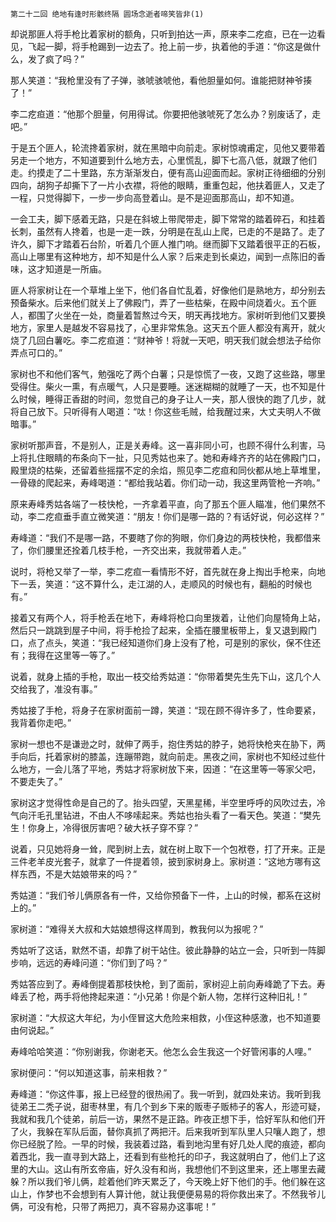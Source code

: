     第二十二回 绝地有逢时形骸终隔 圆场念逝者啼笑皆非(1) 

   却说那匪人将手枪比着家树的额角，只听到拍达一声，原来李二疙疸，已在一边看见，飞起一脚，将手枪踢到一边去了。抢上前一步，执着他的手道：“你这是做什么，发了疯了吗？”

   那人笑道：“我枪里没有了子弹，骇唬骇唬他，看他胆量如何。谁能把财神爷揍了！”

   李二疙疸道：“他那个胆量，何用得试。你要把他骇唬死了怎么办？别废话了，走吧。”

   于是五个匪人，轮流搀着家树，就在黑暗中向前走。家树惊魂甫定，见他又要带着另走一个地方，不知道要到什么地方去，心里慌乱，脚下七高八低，就跟了他们走。约摸走了二十里路，东方渐渐发白，便有高山迎面而起。家树正待细细的分别四向，胡狗子却撕下了一片小衣襟，将他的眼睛，重重包起，他扶着匪人，又走了一程，只觉得脚下，一步一步向高登着山。是不是迎面那高山，却不知道。

   一会工夫，脚下感着无路，只是在斜坡上带爬带走，脚下常常的踏着碎石，和挂着长刺，虽然有人搀着，也是一走一跌，分明是在乱山上爬，已走的不是路了。走了许久，脚下才踏着石台阶，听着几个匪人推门响。继而脚下又踏着很平正的石板，高山上哪里有这种地方，却不知是什么人家？后来走到长桌边，闻到一点陈旧的香味，这才知道是一所庙。

   匪人将家树让在一个草堆上坐下，他们各自忙乱着，好像他们是熟地方，却分别去预备柴水。后来他们就关上了佛殿门，弄了一些枯柴，在殿中间烧着火。五个匪人，都围了火坐在一处，商量着暂熬过今天，明天再找地方。家树听到他们又要换地方，家里人是越发不容易找了，心里非常焦急。这天五个匪人都没有离开，就火烧了几回白薯吃。李二疙疸道：“财神爷！将就一天吧，明天我们就会想法子给你弄点可口的。”

   家树也不和他们客气，勉强吃了两个白薯；只是惊慌了一夜，又跑了这些路，哪里受得住。柴火一熏，有点暖气，人只是要睡。迷迷糊糊的就睡了一天，也不知是什么时候，睡得正香甜的时间，忽觉自己的身子让人一夹，那人很快的跑了几步，就将自己放下。只听得有人喝道：“呔！你这些毛贼，给我醒过来，大丈夫明人不做暗事。”

   家树听那声音，不是别人，正是关寿峰。这一喜非同小可，也顾不得什么利害，马上将扎住眼睛的布条向下一扯，只见秀姑也来了。她和寿峰齐齐的站在佛殿门口，殿里烧的枯柴，还留着些摇摆不定的余焰，照见李二疙疸和同伙都从地上草堆里，一骨碌的爬起来，寿峰喝道：“都给我站着。你们动一动，我这里两管枪一齐响。”

   原来寿峰秀姑各端了一枝快枪，一齐拿着平直，向了那五个匪人瞄准，他们果然不动，李二疙疸垂手直立微笑道：“朋友！你们是哪一路的？有话好说，何必这样？”

   寿峰道：“我们不是哪一路，不要瞎了你的狗眼，你们身边的两枝快枪，我都借来了，你们腰里还拴着几枝手枪，一齐交出来，我就带着人走。”

   说时，将枪又举了一举，李二疙疸一看情形不好，首先就在身上掏出手枪来，向地下一丢，笑道：“这不算什么，走江湖的人，走顺风的时候也有，翻船的时候也有。”

   接着又有两个人，将手枪丢在地下，寿峰将枪口向里拨着，让他们向屋犄角上站，然后只一跳跳到屋子中间，将手枪捡了起来，全插在腰里板带上，复又退到殿门口，点了点头，笑道：“我已经知道你们身上没有了枪，可是别的家伙，保不住还有；我得在这里等一等了。”

   说着，就身上插的手枪，取出一枝交给秀姑道：“你带着樊先生先下山，这几个人交给我了，准没有事。”

   秀姑接了手枪，将身子在家树面前一蹲，笑道：“现在顾不得许多了，性命要紧，我背着你走吧。”

   家树一想也不是谦逊之时，就伸了两手，抱住秀姑的脖子，她将快枪夹在胁下，两手向后，托着家树的膝盖，连蹦带跑，就向前走。黑夜之间，家树也不知经过些什么地方，一会儿落了平地，秀姑才将家树放下来，因道：“在这里等一等家父吧，不要走失了。”

   家树这才觉得性命是自己的了。抬头四望，天黑星稀，半空里呼呼的风吹过去，冷气向汗毛孔里钻进，不由人不哆嗦起来。秀姑也抬头看了一看天色。笑道：“樊先生！你身上，冷得很厉害吧？破大袄子穿不穿？”

   说着，只见她将身一耸，爬到树上去，就在树上取下一个包袱卷，打了开来。正是三件老羊皮光套子，就拿了一件提着领，披到家树身上。家树道：“这地方哪有这样东西，不是大姑娘带来的吗？”

   秀姑道：“我们爷儿俩原各有一件，又给你预备下一件，上山的时候，都系在这树上的。”

   家树道：“难得关大叔和大姑娘想得这样周到，教我何以为报呢？”

   秀姑听了这话，默然不语，却靠了树干站住。彼此静静的站立一会，只听到一阵脚步响，远远的寿峰问道：“你们到了吗？”

   秀姑答应到了。寿峰倒提着那枝快枪，到了面前，家树迎上前向寿峰跪了下去。寿峰丢了枪，两手将他搀起来道：“小兄弟！你是个新人物，怎样行这种旧礼！”

   家树道：“大叔这大年纪，为小侄冒这大危险来相救，小侄这种感激，也不知道要由何说起。”

   寿峰哈哈笑道：“你别谢我，你谢老天。他怎么会生我这一个好管闲事的人哩。”

   家树便问：“何以知道这事，前来相救？”

   寿峰道：“你这件事，报上已经登的很热闹了。我一听到，就四处来访。我听到我徒弟王二秃子说，甜枣林里，有几个到乡下来的贩枣子贩柿子的客人，形迹可疑，我就和我几个徒弟，前后一访，果然不是正路。昨夜正想下手，恰好军队和他们开了火，我躲在军队后面，替你真抓了两把汗。后来我听到军队里人只嚷人跑了，想你已经脱了险。一早的时候，我装着过路，看到地沟里有好几处人爬的痕迹，都向着西北，我一直寻到大路上，还看到有些枪托的印子，我这就明白了，他们上了这里的大山。这山有所玄帝庙，好久没有和尚，我想他们不到这里来，还上哪里去藏躲？所以我们爷儿俩，趁着他们昨天累乏了，今天晚上好下他们的手。他们躲在这山上，作梦也不会想到有人算计他，就让我便便易易的将你救出来了。不然我爷儿俩，可没有枪，只带了两把刀，真不容易办这事呢！”

